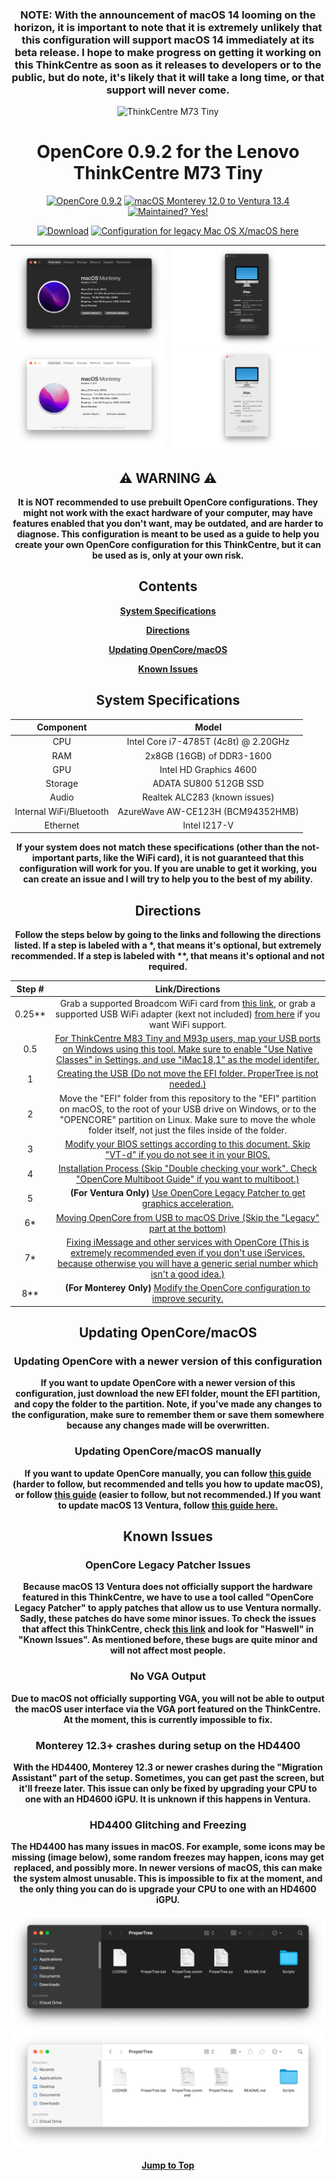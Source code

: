 <div align="center">
  
  ### **NOTE: With the announcement of macOS 14 looming on the horizon, it is important to note that it is extremely unlikely that this configuration will support macOS 14 immediately at its beta release. I hope to make progress on getting it working on this ThinkCentre as soon as it releases to developers or to the public, but do note, it's likely that it will take a long time, or that support will never come.**
  
  <img src="https://github.com/UHDbits/M73-Tiny-OpenCore/raw/main/Resources/Images/ThinkCentre.png" alt="ThinkCentre M73 Tiny" width="400px"/>
  
  # **OpenCore 0.9.2 for the Lenovo ThinkCentre M73 Tiny**
  
  [![OpenCore 0.9.2](https://img.shields.io/badge/OpenCore-0.9.2-004852)](https://github.com/acidanthera/OpenCorePkg)
  [![macOS Monterey 12.0 to Ventura 13.4](https://img.shields.io/badge/macOS-Monterey%2012.0%20to%20Ventura%2013.4-67320A?logo=apple)](https://apple.com/macos/ventura)
  [![Maintained? Yes!](https://img.shields.io/badge/Maintained%3F-Yes!-334512.svg)](https://github.com/UHDbits/M73-Tiny-OpenCore/graphs/commit-activity)

  [![Download](https://img.shields.io/badge/Download-114B14?logo=data:image/svg+xml;base64,PHN2ZyB4bWxucz0iaHR0cDovL3d3dy53My5vcmcvMjAwMC9zdmciIHZpZXdCb3g9IjAgMCAyNCAyNCIgd2lkdGg9IjI0IiBoZWlnaHQ9IjI0Ij48cGF0aCBkPSJNNC45NyAxMS4wM2EuNzUuNzUgMCAxIDEgMS4wNi0xLjA2TDExIDE0Ljk0VjIuNzVhLjc1Ljc1IDAgMCAxIDEuNSAwdjEyLjE5bDQuOTctNC45N2EuNzUuNzUgMCAxIDEgMS4wNiAxLjA2bC02LjI1IDYuMjVhLjc1Ljc1IDAgMCAxLTEuMDYgMGwtNi4yNS02LjI1Wm0tLjIyIDkuNDdhLjc1Ljc1IDAgMCAwIDAgMS41aDE0LjVhLjc1Ljc1IDAgMCAwIDAtMS41SDQuNzVaIiBzdHlsZT0iZmlsbDojZmZmZmZmIj48L3BhdGg+PC9zdmc+)](https://github.com/UHDbits/M73-Tiny-OpenCore/releases/latest)
  [![Configuration for legacy Mac OS X/macOS here](https://img.shields.io/badge/Click%20here%20for%20legacy%20Mac%20OS%20X%2FmacOS%20support.-792316)](https://github.com/UHDbits/M73-Tiny-OpenCore/tree/legacy)
  
  | ![Monterey About This Mac](/Resources/Images/About%20This%20Mac/DarkMontereyAboutThisMac.png#gh-dark-mode-only) ![Monterey About This Mac](/Resources/Images/About%20This%20Mac/LightMontereyAboutThisMac.png#gh-light-mode-only) | ![Ventura About This Mac](/Resources/Images/About%20This%20Mac/DarkVenturaAboutThisMac.png#gh-dark-mode-only) ![Ventura About This Mac](/Resources/Images/About%20This%20Mac/LightVenturaAboutThisMac.png#gh-light-mode-only) |
  | ----------------------------------------- | ----------------------------------------- |
  
  ## ⚠️ WARNING ⚠️
  
  **It is NOT recommended to use prebuilt OpenCore configurations. They might not work with the exact hardware of your computer, may have features enabled that you don't want, may be outdated, and are harder to diagnose. This configuration is meant to be used as a guide to help you create your own OpenCore configuration for this ThinkCentre, but it can be used as is, only at your own risk.**
  
  ## Contents
  
  [**System Specifications**](#system-specifications)
  
  [**Directions**](#directions)

  [**Updating OpenCore/macOS**](#updating-opencoremacos)

  [**Known Issues**](#known-issues)
  
  ## System Specifications
  
  | Component | Model |
  | :-: | :-: |
  | CPU | Intel Core i7-4785T (4c8t) @ 2.20GHz |
  | RAM | 2x8GB (16GB) of DDR3-1600 |
  | GPU | Intel HD Graphics 4600 |
  | Storage | ADATA SU800 512GB SSD |
  | Audio | Realtek ALC283 (known issues) |
  | Internal WiFi/Bluetooth | AzureWave AW-CE123H (BCM94352HMB) |
  | Ethernet | Intel I217-V |
  
  **If your system does not match these specifications (other than the not-important parts, like the WiFi card), it is not guaranteed that this configuration will work for you. If you are unable to get it working, you can create an issue and I will try to help you to the best of my ability.**

  ## Directions
  
  **Follow the steps below by going to the links and following the directions listed. If a step is labeled with a &#42;, that means it's optional, but extremely recommended. If a step is labeled with &#42;&#42;, that means it's optional and not required.**

  | Step # | Link/Directions |
  | :-: | :-: |
  | 0.25** | Grab a supported Broadcom WiFi card from [this link](https://dortania.github.io/Wireless-Buyers-Guide/types-of-wireless-card/mpcie.html#supported), or grab a supported USB WiFi adapter (kext not included) [from here](https://github.com/chris1111/Wireless-USB-OC-Big-Sur-Adapter#%EF%B8%8E---known-working-and-testing-adapter) if you want WiFi support. |
  | 0.5 | [For ThinkCentre M83 Tiny and M93p users, map your USB ports on Windows using this tool. Make sure to enable "Use Native Classes" in Settings, and use "iMac18,1" as the model identifer.](https://github.com/USBToolBox/tool) |
  | 1 | [Creating the USB (Do not move the EFI folder. ProperTree is not needed.)](https://dortania.github.io/OpenCore-Install-Guide/installer-guide/#making-the-installer) |
  | 2 | Move the "EFI" folder from this repository to the "EFI" partition on macOS, to the root of your USB drive on Windows, or to the "OPENCORE" partition on Linux. Make sure to move the whole folder itself, not just the files inside of the folder. |
  | 3 | [Modify your BIOS settings according to this document. Skip "VT-d" if you do not see it in your BIOS.](/Resources/Documentation/BIOSSettings.md) |
  | 4 | [Installation Process (Skip "Double checking your work". Check "OpenCore Multiboot Guide" if you want to multiboot.)](https://dortania.github.io/OpenCore-Install-Guide/installation/installation-process.html#booting-the-opencore-usb) |
  | 5 | **(For Ventura Only)** [Use OpenCore Legacy Patcher to get graphics acceleration.](/Resources/Documentation/VenturaOCLP.md) |
  | 6* | [Moving OpenCore from USB to macOS Drive (Skip the "Legacy" part at the bottom)](https://dortania.github.io/OpenCore-Post-Install/universal/oc2hdd.html) |
  | 7* | [Fixing iMessage and other services with OpenCore (This is extremely recommended even if you don't use iServices, because otherwise you will have a generic serial number which isn't a good idea.)](https://dortania.github.io/OpenCore-Post-Install/universal/iservices.html) |
  | 8** | **(For Monterey Only)** [Modify the OpenCore configuration to improve security.](/Resources/Documentation/Security.md) |

  ## Updating OpenCore/macOS
  
  ### Updating OpenCore with a newer version of this configuration
  **If you want to update OpenCore with a newer version of this configuration, just download the new EFI folder, mount the EFI partition, and copy the folder to the partition. Note, if you've made any changes to the configuration, make sure to remember them or save them somewhere because any changes made will be overwritten.**

  ### Updating OpenCore/macOS manually
  **If you want to update OpenCore manually, you can follow [this guide](https://dortania.github.io/OpenCore-Post-Install/universal/update.html#updating-opencore) (harder to follow, but recommended and tells you how to update macOS), or follow [this guide](https://www.insanelymac.com/forum/topic/347035-guide-updating-and-maintaining-opencore-new-method/) (easier to follow, but not recommended.) If you want to update macOS 13 Ventura, follow [this guide here.](/Resources/Documentation/VenturaOCLP.md#before-updating-macos)**

  ## Known Issues
  
  ### OpenCore Legacy Patcher Issues
  **Because macOS 13 Ventura does not officially support the hardware featured in this ThinkCentre, we have to use a tool called "OpenCore Legacy Patcher" to apply patches that allow us to use Ventura normally. Sadly, these patches do have some minor issues. To check the issues that affect this ThinkCentre, check [this link](https://github.com/dortania/OpenCore-Legacy-Patcher/issues/1008/) and look for "Haswell" in "Known Issues". As mentioned before, these bugs are quite minor and will not affect most people.**

  ### No VGA Output
  **Due to macOS not officially supporting VGA, you will not be able to output the macOS user interface via the VGA port featured on the ThinkCentre. At the moment, this is currently impossible to fix.**

  ### Monterey 12.3+ crashes during setup on the HD4400
  **With the HD4400, Monterey 12.3 or newer crashes during the "Migration Assistant" part of the setup. Sometimes, you can get past the screen, but it'll freeze later. This issue can only be fixed by upgrading your CPU to one with an HD4600 iGPU. It is unknown if this happens in Ventura.**

  ### HD4400 Glitching and Freezing
  **The HD4400 has many issues in macOS. For example, some icons may be missing (image below), some random freezes may happen, icons may get replaced, and possibly more. In newer versions of macOS, this can make the system almost unusable. This is impossible to fix at the moment, and the only thing you can do is upgrade your CPU to one with an HD4600 iGPU.**

  ![Example of Missing Icons](/Resources/Images/Missing%20Icons/DarkMissingIcons.png#gh-dark-mode-only) ![Example of Missing Icons](/Resources/Images/Missing%20Icons/LightMissingIcons.png#gh-light-mode-only)
  
  [**Jump to Top**](#opencore-092-for-the-lenovo-thinkcentre-m73-tiny)

</div>
